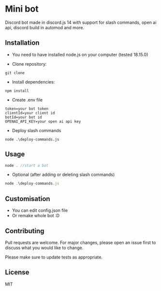 # Mini bot

Discord bot made in discord.js 14 with support for slash commands, open ai api, discord build in automod and more.

## Installation

 - You need to have installed node.js on your computer (tested 18.15.0)

 - Clone repository:
```
git clone
``` 
- Install dependencies:

```
npm install
```

 - Create .env file
```
token=your bot token
clientId=your client id
botId=your bot id
OPENAI_API_KEY=your open ai api key
```
- Deploy slash commands
```
node .\deploy-commands.js
```

## Usage

```javascript
node . //start a bot
```
- Optional (after adding or deleting slash commands)

```javascript
node .\deploy-commands.js
```

## Customisation
 - You can edit config.json file
 - Or remake whole bot  :D

## Contributing

Pull requests are welcome. For major changes, please open an issue first
to discuss what you would like to change.

Please make sure to update tests as appropriate.

## License

MIT
